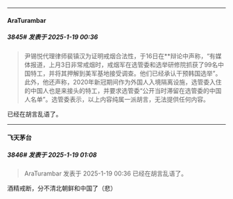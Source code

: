 ﻿
*****

####  AraTurambar  
##### 3845#       发表于 2025-1-19 00:36

<blockquote>尹锡悦代理律师裴镇汉为证明戒烟合法性，于16日在**辩论中声称，“有媒体报道，上月3日非常戒烟时，戒烟军在选管委和选举研修院抓获了99名中国特工，并将其押解到美军基地接受调查。他们已经承认干预韩国选举”。此外，他还声称，2020年新冠期间作为外国人入境隔离设施，选管委入住的中国人也是来接头的特工，并要求选管委“公开当时滞留在选管委的中国人名单”。选管委表示，以上内容纯属一派胡言，无法提供任何内容。</blockquote>
已经在胡言乱语了。


*****

####  飞天茅台  
##### 3846#       发表于 2025-1-19 01:08

<blockquote>AraTurambar 发表于 2025-1-19 00:36
已经在胡言乱语了。</blockquote>
酒精戒断，分不清北朝鲜和中国了（悲）


